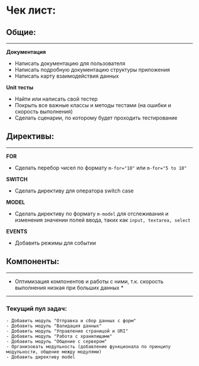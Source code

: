 # Чек лист:

## Общие:
***

**Документация**

- Написать документацию для пользователя
- Написать подробную документацию структуры приложения
- Написать карту взаимодействия данных

**Unit тесты**

- Найти или написать свой тестер
- Покрыть все важные классы и методы тестами (на ошибки и скорость выполнения)
- Сделать сценарии, по которому будет проходить тестирование

## Директивы:
***

**FOR**

- Сделать перебор чисел по формату `m-for="10"` или `m-for="5 to 10"`

**SWITCH**

- Сделать директиву для оператора switch case

**MODEL**

- Сделать директиву по формату `m-model` для отслеживания и изменения значении полей ввода, таких как `input, textarea, select`

**EVENTS**

- Добавить режимы для событии

## Компоненты:
***

- Оптимизация компонентов и работы с ними, т.к. скорость выполнения низкая при больших данных *

***
### Текущий пул задач:

    - Добавить модуль "Отправка и сбор данных с форм"
    - Добавить модуль "Валидация данных"
    - Добавить модуль "Управление страницой и URI"
    - Добавить модуль "Работа с хранилищами"
    - Добавить модуль "Общение с сервером"
    - Организовать модульность (добавление функционала по принципу модульности, общение между модулями)
    - Добавить директиву model